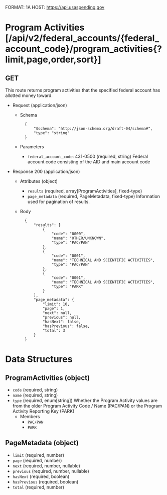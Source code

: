 FORMAT: 1A
HOST: https://api.usaspending.gov

# Program Activities [/api/v2/federal_accounts/{federal_account_code}/program_activities{?limit,page,order,sort}]

## GET

This route returns program activities that the specified federal account has allotted money toward.

+ Request (application/json)
    + Schema

            {
                "$schema": "http://json-schema.org/draft-04/schema#",
                "type": "string"
            }

    + Parameters
        + `federal_account_code`: 431-0500 (required, string)
            Federal account code consisting of the AID and main account code

+ Response 200 (application/json)
    + Attributes (object)
        + `results` (required, array[ProgramActivities], fixed-type)
        + `page_metadata` (required, PageMetadata, fixed-type)
            Information used for pagination of results.
    + Body

            {
                "results": [
                    {
                        "code": "0000",
                        "name": "OTHER/UNKNOWN",
                        "type": "PAC/PAN"
                    },
                    {
                        "code": "0001",
                        "name": "TECHNICAL AND SCIENTIFIC ACTIVITIES",
                        "type": "PAC/PAN"
                    },
                    {
                        "code": "0001",
                        "name": "TECHNICAL AND SCIENTIFIC ACTIVITIES",
                        "type": "PARK"
                    }
                ],
                "page_metadata": {
                    "limit": 10,
                    "page": 1,
                    "next": null,
                    "previous": null,
                    "hasNext": false,
                    "hasPrevious": false,
                    "total": 3
                }
            }

# Data Structures

## ProgramActivities (object)
+ `code` (required, string)
+ `name` (required, string)
+ `type` (required, enum[string])
    Whether the Program Activity values are from the older Program Activity Code / Name (PAC/PAN) or the Program Activity Reporting Key (PARK)
    + Members
        + `PAC/PAN`
        + `PARK`

## PageMetadata (object)
+ `limit` (required, number)
+ `page` (required, number)
+ `next` (required, number, nullable)
+ `previous` (required, number, nullable)
+ `hasNext` (required, boolean)
+ `hasPrevious` (required, boolean)
+ `total` (required, number)
